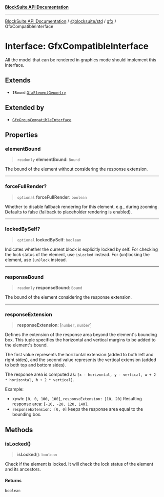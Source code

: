 [**BlockSuite API Documentation**](../../../../README.md)

***

[BlockSuite API Documentation](../../../../README.md) / [@blocksuite/std](../../README.md) / [gfx](../README.md) / GfxCompatibleInterface

# Interface: GfxCompatibleInterface

All the model that can be rendered in graphics mode should implement this interface.

## Extends

- `IBound`.[`GfxElementGeometry`](GfxElementGeometry.md)

## Extended by

- [`GfxGroupCompatibleInterface`](GfxGroupCompatibleInterface.md)

## Properties

### elementBound

> `readonly` **elementBound**: `Bound`

The bound of the element without considering the response extension.

***

### forceFullRender?

> `optional` **forceFullRender**: `boolean`

Whether to disable fallback rendering for this element, e.g., during zooming.
Defaults to false (fallback to placeholder rendering is enabled).

***

### lockedBySelf?

> `optional` **lockedBySelf**: `boolean`

Indicates whether the current block is explicitly locked by self.
For checking the lock status of the element, use `isLocked` instead.
For (un)locking the element, use `(un)lock` instead.

***

### responseBound

> `readonly` **responseBound**: `Bound`

The bound of the element considering the response extension.

***

### responseExtension

> **responseExtension**: \[`number`, `number`\]

Defines the extension of the response area beyond the element's bounding box.
This tuple specifies the horizontal and vertical margins to be added to the element's bound.

The first value represents the horizontal extension (added to both left and right sides),
and the second value represents the vertical extension (added to both top and bottom sides).

The response area is computed as:
`[x - horizontal, y - vertical, w + 2 * horizontal, h + 2 * vertical]`.

Example:
- xywh: `[0, 0, 100, 100]`, `responseExtension: [10, 20]`
  Resulting response area: `[-10, -20, 120, 140]`.
- `responseExtension: [0, 0]` keeps the response area equal to the bounding box.

## Methods

### isLocked()

> **isLocked**(): `boolean`

Check if the element is locked. It will check the lock status of the element and its ancestors.

#### Returns

`boolean`
